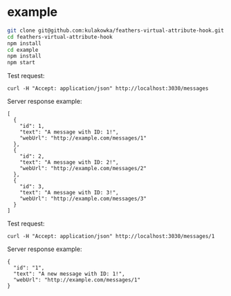 # example

```bash
git clone git@github.com:kulakowka/feathers-virtual-attribute-hook.git
cd feathers-virtual-attribute-hook
npm install
cd example
npm install
npm start
```

Test request:
```
curl -H "Accept: application/json" http://localhost:3030/messages
```

Server response example:
```
[
  {
    "id": 1,
    "text": "A message with ID: 1!",
    "webUrl": "http://example.com/messages/1"
  },
  {
    "id": 2,
    "text": "A message with ID: 2!",
    "webUrl": "http://example.com/messages/2"
  },
  {
    "id": 3,
    "text": "A message with ID: 3!",
    "webUrl": "http://example.com/messages/3"
  }
]
```


Test request:
```
curl -H "Accept: application/json" http://localhost:3030/messages/1
```

Server response example:
```
{
  "id": "1",
  "text": "A new message with ID: 1!",
  "webUrl": "http://example.com/messages/1"
}
```
